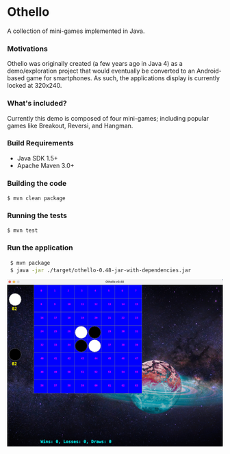 # Othello

A collection of mini-games implemented in Java.

### Motivations

Othello was originally created (a few years ago in Java 4) as a demo/exploration project that would
eventually be converted to an Android-based game for smartphones. As such, the applications display
is currently locked at 320x240.

### What's included?

Currently this demo is composed of four mini-games; including popular games like Breakout, Reversi, and Hangman.

### Build Requirements

* Java SDK 1.5+
* Apache Maven 3.0+

### Building the code

    $ mvn clean package

### Running the tests

    $ mvn test   

### Run the application

```bash
 $ mvn package
 $ java -jar ./target/othello-0.48-jar-with-dependencies.jar
```
![Screenshot](https://github.com/ldaniels528/othello/blob/main/Othello.png)